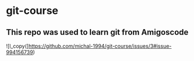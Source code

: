 # git-course

## This repo was used to learn git from Amigoscode

![l_copy(]https://github.com/michal-1994/git-course/issues/3#issue-994156739)


